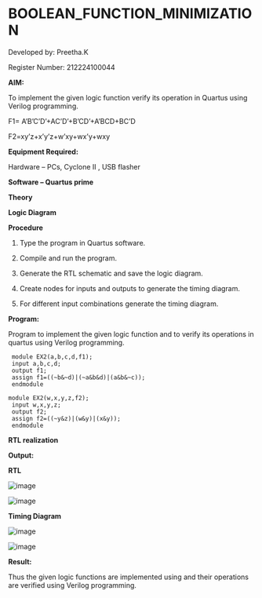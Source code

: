 # BOOLEAN_FUNCTION_MINIMIZATION

Developed by: Preetha.K

Register Number: 212224100044

**AIM:**

To implement the given logic function verify its operation in Quartus using Verilog programming.

F1= A’B’C’D’+AC’D’+B’CD’+A’BCD+BC’D 

F2=xy’z+x’y’z+w’xy+wx’y+wxy

**Equipment Required:**

Hardware – PCs, Cyclone II , USB flasher

**Software – Quartus prime**

**Theory**

**Logic Diagram**

**Procedure**

1.	Type the program in Quartus software.

2.	Compile and run the program.

3.	Generate the RTL schematic and save the logic diagram.

4.	Create nodes for inputs and outputs to generate the timing diagram.

5.	For different input combinations generate the timing diagram.


**Program:**

Program to implement the given logic function and to verify its operations in quartus using Verilog programming. 
```
 module EX2(a,b,c,d,f1);
 input a,b,c,d;
 output f1;
 assign f1=((~b&~d)|(~a&b&d)|(a&b&~c));
 endmodule

module EX2(w,x,y,z,f2);
 input w,x,y,z;
 output f2;
 assign f2=((~y&z)|(w&y)|(x&y));
 endmodule
```

**RTL realization**

**Output:**

**RTL**

![image](https://github.com/user-attachments/assets/e1a31b17-c92f-4dd8-bf10-092e7b88b6aa)

![image](https://github.com/user-attachments/assets/717c0198-a3aa-44b6-9fa9-c6f692ba849c)

**Timing Diagram**

![image](https://github.com/user-attachments/assets/f4fe302d-9fca-4cfd-a797-12cf63020989)

![image](https://github.com/user-attachments/assets/b8e8b30e-2628-43f3-af26-1476726d8b89)

**Result:**

Thus the given logic functions are implemented using and their operations are verified using Verilog programming.

